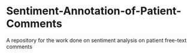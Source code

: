 # Sentiment-Annotation-of-Patient-Comments
A repository for the work done on sentiment analysis on patient free-text comments
